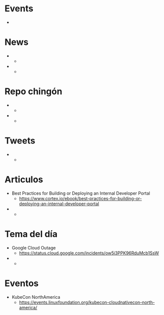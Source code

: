 
# Events

* 

# News

* 
  * 
* 
  * 


# Repo chingón

* 
  * 
* 
  * 

  
# Tweets

* 
  *

# Articulos

* Best Practices for Building or Deploying an Internal Developer Portal
  * https://www.cortex.io/ebook/best-practices-for-building-or-deploying-an-internal-developer-portal
* 
  * 


# Tema del día

* Google Cloud Outage
  * https://status.cloud.google.com/incidents/ow5i3PPK96RduMcb1SsW
* 
  * 


# Eventos

* KubeCon NorthAmerica
  * https://events.linuxfoundation.org/kubecon-cloudnativecon-north-america/

